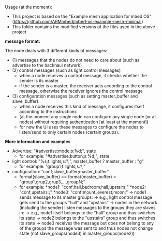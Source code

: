 Usage (at the moment):
  * This project is based on the "Example mesh application for mbed OS" (https://github.com/ARMmbed/mbed-os-example-mesh-minimal)
  * This folder contains the modified versions of the files used in the above project.
  
**message format:**

The node deals with 3 different kinds of messages:
  * (1) messages that the nodes do not need to care about (such as advertise to the backhaul network)
  * (2) control messages (such as light control messages)
    * when a node receives a control message, it checks whether the sender is its master
    * if the sender is a master, the receiver acts according to the control message, otherwise the receiver ignores the control message
  * (3) configuration messages (such as setting master_buffer and slave_buffer):
    * when a node receives this kind of message, it configures itself according to the instructions
    * (at the moment any single node can configure any single node (or all nodes) without requiring authentication [at least at the moment])
    * for now the UI uses these messages to configure the nodes to listen/send to only certain nodes (certain groups).
  
**More information and examples**

* Advertise: "#advertise:mode;s:%d;", state
  * for example: "#advertise:button;s:%d;", state
* light control: "%s;t:lights;s:?;", master_buffer ? master_buffer : "g"
  * for example: "group1;t:lights;s:?;"
* configuration: "conf;slave_buffer;master_buffer"
  * format(slave_buffer) == format(master_buffer) = "group1,grup2,grup3,...,groupN;"
  * for example: 
    *node1: "conf;hall,bedroom;hall,upstairs;"
    *node2: "conf;upstairs;;"
    *node3: "conf;mount_everest;moon;"
    -> node1 sends message to its master groups:
      -> e.g., light control message gets send to the groups "hall" and "upstairs"
    -> nodes in the network (including the sender) listen messages to the groups they are slaves in:
      -> e.g., node1 itself belongs to the "hall" group and thus switches its state
      ->       node2 belongs to the "upstairs" group and thus switches its state
      ->       node3 receives the message but does not belong to any of the groups the message was sent to and thus nodes not change state
                  (not slave_groups(node3) in master_groups(node2))
  
 
